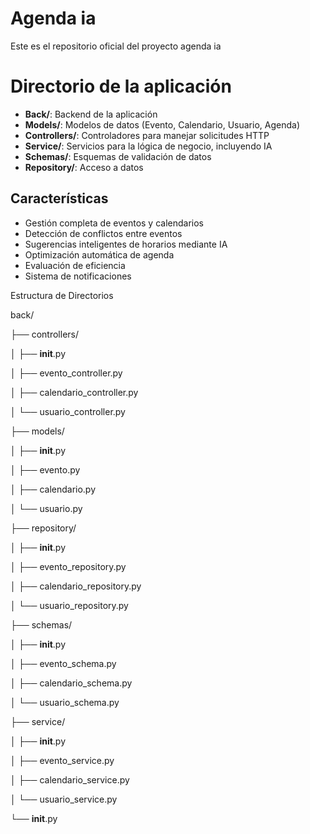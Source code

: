 # Agenda ia
Este es el repositorio oficial del proyecto agenda ia 
 
# Directorio de la aplicación

- **Back/**: Backend de la aplicación
- **Models/**: Modelos de datos (Evento, Calendario, Usuario, Agenda)
- **Controllers/**: Controladores para manejar solicitudes HTTP
- **Service/**: Servicios para la lógica de negocio, incluyendo IA
- **Schemas/**: Esquemas de validación de datos
- **Repository/**: Acceso a datos
## Características

- Gestión completa de eventos y calendarios
- Detección de conflictos entre eventos
- Sugerencias inteligentes de horarios mediante IA
- Optimización automática de agenda
- Evaluación de eficiencia
- Sistema de notificaciones

Estructura de Directorios

back/

├── controllers/

│   ├── __init__.py

│   ├── evento_controller.py

│   ├── calendario_controller.py

│   └── usuario_controller.py

├── models/

│   ├── __init__.py

│   ├── evento.py

│   ├── calendario.py

│   └── usuario.py

├── repository/

│   ├── __init__.py

│   ├── evento_repository.py

│   ├── calendario_repository.py

│   └── usuario_repository.py

├── schemas/

│   ├── __init__.py

│   ├── evento_schema.py

│   ├── calendario_schema.py

│   └── usuario_schema.py

├── service/

│   ├── __init__.py

│   ├── evento_service.py

│   ├── calendario_service.py

│   └── usuario_service.py

└── __init__.py 

